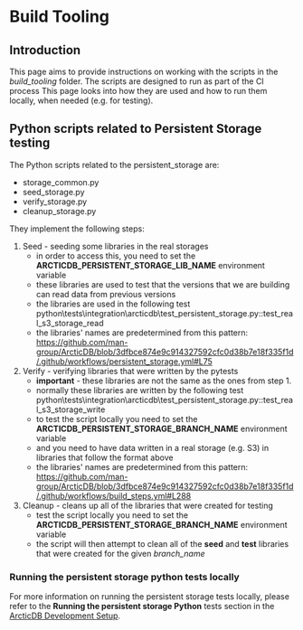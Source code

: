 # Build Tooling

## Introduction

This page aims to provide instructions on working with the scripts in the *build_tooling* folder.
The scripts are designed to run as part of the CI process
This page looks into how they are used and how to run them locally, when needed (e.g. for testing).

## Python scripts related to Persistent Storage testing

The Python scripts related to the persistent_storage are:
- storage_common.py
- seed_storage.py
- verify_storage.py
- cleanup_storage.py

They implement the following steps:
1. Seed - seeding some libraries in the real storages
    - in order to access this, you need to set the **ARCTICDB_PERSISTENT_STORAGE_LIB_NAME** environment variable 
    - these libraries are used to test that the versions that we are building can read data from previous versions
    - the libraries are used in the following test python\tests\integration\arcticdb\test_persistent_storage.py::test_real_s3_storage_read
    - the libraries' names are predetermined from this pattern:
https://github.com/man-group/ArcticDB/blob/3dfbce874e9c914327592cfc0d38b7e18f335f1d/.github/workflows/persistent_storage.yml#L75
2. Verify - verifying libraries that were written by the pytests
    - **important** - these libraries are not the same as the ones from step 1.
    - normally these libraries are written by the following test python\tests\integration\arcticdb\test_persistent_storage.py::test_real_s3_storage_write
    - to test the script locally you need to set the **ARCTICDB_PERSISTENT_STORAGE_BRANCH_NAME** environment variable
    - and you need to have data written in a real storage (e.g. S3) in libraries that follow the format above
    - the libraries' names are predetermined from this pattern:
https://github.com/man-group/ArcticDB/blob/3dfbce874e9c914327592cfc0d38b7e18f335f1d/.github/workflows/build_steps.yml#L288
3. Cleanup - cleans up all of the libraries that were created for testing
    - test the script locally you need to set the **ARCTICDB_PERSISTENT_STORAGE_BRANCH_NAME** environment variable
    - the script will then attempt to clean all of the **seed** and **test** libraries that were created for the given *branch_name*

### Running the persistent storage python tests locally

For more information on running the persistent storage tests locally, please refer to the **Running the persistent storage Python** tests section in the [ArcticDB Development Setup](https://manwiki.maninvestments.com/display/AlphaTech/ArcticDB+Development+Setup).
